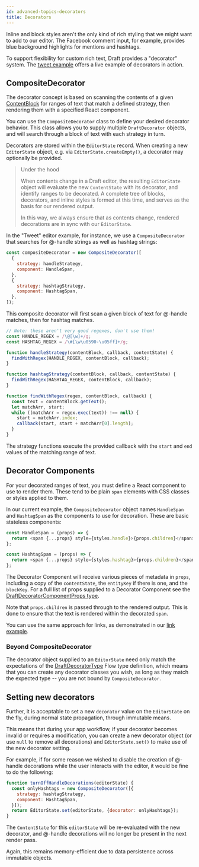 ```yaml
---
id: advanced-topics-decorators
title: Decorators
---
```


Inline and block styles aren't the only kind of rich styling that we might
want to add to our editor. The Facebook comment input, for example, provides
blue background highlights for mentions and hashtags.

To support flexibility for custom rich text, Draft provides a "decorator"
system. The [tweet example](https://github.com/facebook/draft-js/tree/master/examples/draft-0-10-0/tweet)
offers a live example of decorators in action.

## CompositeDecorator

The decorator concept is based on scanning the contents of a given
[ContentBlock](/docs/api-reference-content-block.html)
for ranges of text that match a defined strategy, then rendering them
with a specified React component.

You can use the `CompositeDecorator` class to define your desired
decorator behavior. This class allows you to supply multiple `DraftDecorator`
objects, and will search through a block of text with each strategy in turn.

Decorators are stored within the `EditorState` record. When creating a new
`EditorState` object, e.g. via `EditorState.createEmpty()`, a decorator may
optionally be provided.

> Under the hood
>
> When contents change in a Draft editor, the resulting `EditorState` object
> will evaluate the new `ContentState` with its decorator, and identify ranges
> to be decorated. A complete tree of blocks, decorators, and inline styles is
> formed at this time, and serves as the basis for our rendered output.
>
> In this way, we always ensure that as contents change, rendered decorations
> are in sync with our `EditorState`.

In the "Tweet" editor example, for instance, we use a `CompositeDecorator` that
searches for @-handle strings as well as hashtag strings:

```js
const compositeDecorator = new CompositeDecorator([
  {
    strategy: handleStrategy,
    component: HandleSpan,
  },
  {
    strategy: hashtagStrategy,
    component: HashtagSpan,
  },
]);
```

This composite decorator will first scan a given block of text for @-handle
matches, then for hashtag matches.

```js
// Note: these aren't very good regexes, don't use them!
const HANDLE_REGEX = /\@[\w]+/g;
const HASHTAG_REGEX = /\#[\w\u0590-\u05ff]+/g;

function handleStrategy(contentBlock, callback, contentState) {
  findWithRegex(HANDLE_REGEX, contentBlock, callback);
}

function hashtagStrategy(contentBlock, callback, contentState) {
  findWithRegex(HASHTAG_REGEX, contentBlock, callback);
}

function findWithRegex(regex, contentBlock, callback) {
  const text = contentBlock.getText();
  let matchArr, start;
  while ((matchArr = regex.exec(text)) !== null) {
    start = matchArr.index;
    callback(start, start + matchArr[0].length);
  }
}
```

The strategy functions execute the provided callback with the `start` and
`end` values of the matching range of text.

## Decorator Components

For your decorated ranges of text, you must define a React component to use
to render them. These tend to be plain `span` elements with CSS classes or
styles applied to them.

In our current example, the `CompositeDecorator` object names `HandleSpan` and
`HashtagSpan` as the components to use for decoration. These are basic
stateless components:

```js
const HandleSpan = (props) => {
  return <span {...props} style={styles.handle}>{props.children}</span>;
};

const HashtagSpan = (props) => {
  return <span {...props} style={styles.hashtag}>{props.children}</span>;
};
```

The Decorator Component will receive various pieces of metadata in `props`,
including a copy of the `contentState`, the `entityKey` if there is one, and the
`blockKey`. For a full list of props supplied to a Decorator Component see the
[DraftDecoratorComponentProps type](https://github.com/facebook/draft-js/blob/master/src/model/decorators/DraftDecorator.js).

Note that `props.children` is passed through to the rendered output. This is
done to ensure that the text is rendered within the decorated `span`.

You can use the same approach for links, as demonstrated in our
[link example](https://github.com/facebook/draft-js/tree/master/examples/draft-0-10-0/link).

### Beyond CompositeDecorator

The decorator object supplied to an `EditorState` need only match the expectations
of the
[DraftDecoratorType](https://github.com/facebook/draft-js/blob/master/src/model/decorators/DraftDecoratorType.js)
Flow type definition, which means that you can create any decorator classes
you wish, as long as they match the expected type -- you are not bound by
`CompositeDecorator`.

## Setting new decorators

Further, it is acceptable to set a new `decorator` value on the `EditorState`
on the fly, during normal state propagation, through immutable means.

This means that during your app workflow, if your decorator becomes invalid or
requires a modification, you can create a new decorator object (or use
`null` to remove all decorations) and `EditorState.set()` to make use of the new
decorator setting.

For example, if for some reason we wished to disable the creation of @-handle
decorations while the user interacts with the editor, it would be fine to do the
following:

```js
function turnOffHandleDecorations(editorState) {
  const onlyHashtags = new CompositeDecorator([{
    strategy: hashtagStrategy,
    component: HashtagSpan,
  }]);
  return EditorState.set(editorState, {decorator: onlyHashtags});
}
```

The `ContentState` for this `editorState` will be re-evaluated with the new
decorator, and @-handle decorations will no longer be present in the next
render pass.

Again, this remains memory-efficient due to data persistence across immutable
objects.
